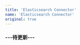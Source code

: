 ```yaml
---
title: 'Elasticsearch Connector'
name: 'Elasticsearch Connector'
original: true
---
```


### ---待更新---
